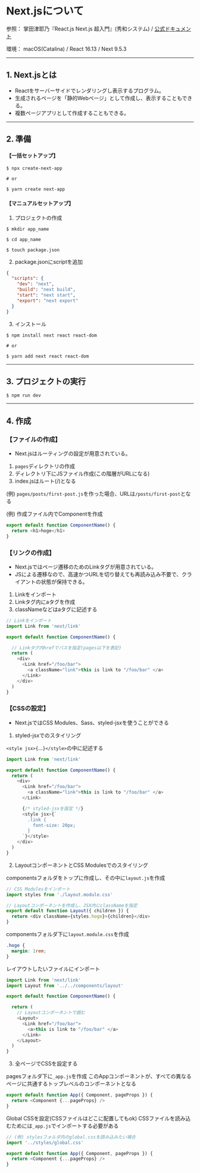 # Next.jsについて

参照：
掌田津耶乃『React.js Next.js 超入門』(秀和システム) / 
[公式ドキュメント](https://nextjs.org/docs)

環境：
macOS(Catalina) / React 16.13 / Next 9.5.3

---
## 1. Next.jsとは

- Reactをサーバーサイドでレンダリングし表示するプログラム。
- 生成されるページを「静的Webページ」として作成し、表示することもできる。
- 複数ページアプリとして作成することもできる。
---

## 2. 準備

#### 【一括セットアップ】

```
$ npx create-next-app

# or

$ yarn create next-app
```


#### 【マニュアルセットアップ】
1. プロジェクトの作成
```
$ mkdir app_name

$ cd app_name

$ touch package.json
```

2. package.jsonにscriptを追加
```json
{
  "scripts": {
    "dev": "next",
    "build": "next build",
    "start": "next start",
    "export": "next export"
  }
}
```

3. インストール
```
$ npm install next react react-dom

# or

$ yarn add next react react-dom
```

---

## 3. プロジェクトの実行

```
$ npm run dev
```
---

## 4. 作成

### 【ファイルの作成】
- Next.jsはルーティングの設定が用意されている。

1. `pages`ディレクトリの作成
2. ディレクトリ下にJSファイル作成(この階層がURLになる)
3. index.jsはルート(/)となる

(例)
`pages/posts/first-post.js`を作った場合、URLは`/posts/first-post`となる


(例) 作成ファイル内でComponentを作成
```JavaScript
export default function ComponentName() {
  return <h1>hoge</h1>
}
```

### 【リンクの作成】
- Next.jsではページ遷移のためのLinkタグが用意されている。
- JSによる遷移なので、高速かつURLを切り替えても再読み込み不要で、クライアントの状態が保持できる。

1. Linkをインポート
2. Linkタグ内にaタグを作成
3. classNameなどはaタグに記述する

```JavaScript
// Linkをインポート
import Link from 'next/link'

export default function ComponentName() {

  // Linkタグ内hrefでパスを指定(pages以下を表記)
  return (
    <div>
      <Link href="/foo/bar">
        <a className="link">this is link to "/foo/bar" </a>
      </Link>
    </div>
  )
}
```
### 【CSSの設定】

- Next.jsではCSS Modules、Sass、styled-jsxを使うことができる

1. styled-jsxでのスタイリング

`<style jsx>{`…`}</style>`の中に記述する
```JavaScript
import Link from 'next/link'

export default function ComponentName() {
  return (
    <div>
      <Link href="/foo/bar">
        <a className="link">this is link to "/foo/bar" </a>
      </Link>

      {/* styled-jsxを設定 */}
      <style jsx>{`
        .link {
          font-size: 20px;
        }
      `}</style>
    </div>
  )
}
```

2. LayoutコンポーネントとCSS Modulesでのスタイリング

componentsフォルダをトップに作成し、その中に`layout.js`を作成
```JavaScript
// CSS Modulesをインポート
import styles from './layout.module.css'

// Layoutコンポーネントを作成し、JSX内にclassNameを指定
export default function Layout({ children }) {
  return <div className={styles.hoge}>{children}</div>
}
```
componentsフォルダ下に`layout.module.css`を作成
```CSS
.hoge {
  margin: 1rem;
}
```

レイアウトしたいファイルにインポート
```JavaScript
import Link from 'next/link'
import Layout from '../../components/layout'

export default function ComponentName() {

  return (
    // Layoutコンポーネントで囲む
    <Layout>
      <Link href="/foo/bar">
        <a>this is link to "/foo/bar" </a>
      </Link>
    </Layout>
  )
}
```

3. 全ページでCSSを設定する

pagesフォルダ下に`_app.js`を作成
このAppコンポーネントが、すべての異なるページに共通するトップレベルのコンポーネントとなる
```JavaScript
export default function App({ Component, pageProps }) {
  return <Component {...pageProps} />
}
```

Global CSSを設定(CSSファイルはどこに配置してもok)
CSSファイルを読み込むためには`_app.js`でインポートする必要がある
```JavaScript
// (例) stylesフォルダ内のglobal.cssを読み込みたい場合
import '../styles/global.css'

export default function App({ Component, pageProps }) {
  return <Component {...pageProps} />
}
```